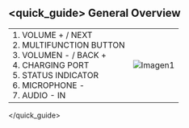 ## <quick_guide> General Overview

|  |  |
|:-------|:-------|
|1.	VOLUME + / NEXT <br> 2.	MULTIFUNCTION BUTTON <br> 3.	VOLUMEN - / BACK + <br> 4. CHARGING PORT <br> 5.	STATUS INDICATOR <br> 6.	MICROPHONE - <br> 7. AUDIO - IN	 <br>|![Imagen1](http://static.energysistem.com/images/manuals/42483/58737bb9c1e86.jpg)|

</quick_guide>
